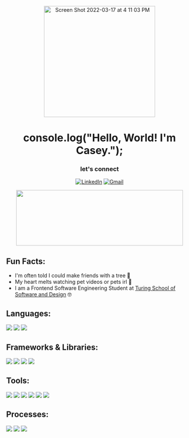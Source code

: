 <p align=center>
    <img width="300" height="300" alt="Screen Shot 2022-03-17 at 4 11 03 PM" src="https://user-images.githubusercontent.com/91504411/158895830-4629d8eb-42e7-4106-9b07-d45a74cf9df0.png">
</p>
<h1 align='center'>console.log("Hello, World! I'm Casey.");</h1>
<h3 align=center>let's connect</h3>
<p align="center">
 <a href="https://www.linkedin.com/in/casey-halstead/"><img src="https://img.shields.io/badge/LinkedIn-0E76A8?style=for-the-badge&logo=linkedin&logoColor=white" alt="LinkedIn"></a>
 <a href="mailto:catherineclosee@gmail.com"><img src="https://img.shields.io/badge/Gmail-DB4437?style=for-the-badge&logo=gmail&logoColor=white" alt="Gmail"></a>  
</p>
<p align=center>
<img height="150" width="450" src="https://github-readme-stats.vercel.app/api?username=chalstead16">
</p>


## Fun Facts:
- I'm often told I could make friends with a tree 🌴
- My heart melts watching pet videos or pets irl 🐶
- I am a Frontend Software Engineering Student at [Turing School of Software and Design](https://turing.edu/) 🤓


## Languages:
<p>
  <img src="https://img.shields.io/badge/JavaScript-FCDC00?style=for-the-badge&logo=javascript&logoColor=white" />
  <img src="https://img.shields.io/badge/HTML5-E34F26?style=for-the-badge&logo=html5&logoColor=white" />
  <img src="https://img.shields.io/badge/CSS3-1572B6?style=for-the-badge&logo=css3&logoColor=white" />
</p>

## Frameworks & Libraries:
<p>
  <img src="https://img.shields.io/badge/Node.js-339933?style=for-the-badge&logo=nodedotjs&logoColor=white"/>
  <img src="https://img.shields.io/badge/Mocha-8C6849?style=for-the-badge&logo=Mocha&logoColor=white"/>
  <img src="https://img.shields.io/badge/chai-9F0702?style=for-the-badge&logo=chai&logoColor=white"/>
  <img src="https://img.shields.io/badge/React-5ED3F3?style=for-the-badge&logo=react&logoColor=black"/>
</p>

## Tools:
<p>
  <img src="https://img.shields.io/badge/github-24292E.svg?style=for-the-badge&logo=github&logoColor=white" />
  <img src="https://img.shields.io/badge/git-9cb38f.svg?style=for-the-badge&logo=git&logoColor=white"/>
  <img src="https://img.shields.io/badge/npm-F85100?style=for-the-badge&logo=npm&logoColor=white"/>
  <img src="https://img.shields.io/badge/Visual_Studio_Code-0078D4?style=for-the-badge&logo=visual%20studio%20code&logoColor=white"/>
  <img src="https://img.shields.io/badge/Atom-78AE9F?style=for-the-badge&logo=Atom&logoColor=white"/>
  <img src="https://img.shields.io/badge/Slack-601E69.svg?&style=for-the-badge&logo=slack&logoColor=white"/>
</p>

## Processes:
<p>
  <img src="https://img.shields.io/badge/OOP%20-FEAE2B.svg?&style=for-the-badge&logo=OOP&logoColor=white" />
  <img src="https://img.shields.io/badge/TDD%20-FD8D6E.svg?&style=for-the-badge&logo=TDD&logoColor=white" />
  <img src="https://img.shields.io/badge/REST%20-81C2D1.svg?&style=for-the-badge&logo=REST&logoColor=white" />
</p>
